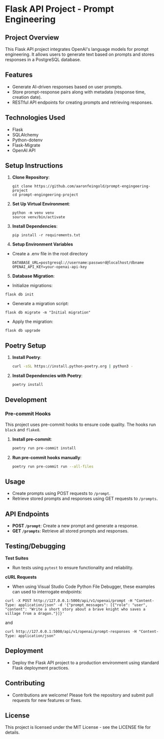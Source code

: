 # Flask API Project - Prompt Engineering

## Project Overview

This Flask API project integrates OpenAI's language models for prompt engineering. It allows users to generate text based on prompts and stores responses in a PostgreSQL database.

## Features

- Generate AI-driven responses based on user prompts.
- Store prompt-response pairs along with metadata (response time, creation date).
- RESTful API endpoints for creating prompts and retrieving responses.

## Technologies Used

- Flask
- SQLAlchemy
- Python-dotenv
- Flask-Migrate
- OpenAI API

## Setup Instructions

1. **Clone Repository**:
    ```
    git clone https://github.com/aaronfeingold/prompt-engingeering-project
    cd prompt-engingeering-project
    ```
2. **Set Up Virtual Environment**:
    ```
    python -m venv venv
    source venv/bin/activate
    ```
3. **Install Dependencies**:
    ```
    pip install -r requirements.txt
    ```
4. **Setup Environment Variables**
- Create a .env file in the root directory
    ```
    DATABASE_URL=postgresql://username:password@localhost/dbname
    OPENAI_API_KEY=your-openai-api-key
    ```
5. **Database Migration**:
- Initialize migrations:
```
flask db init
```
- Generate a migration script:
```
flask db migrate -m "Initial migration"
```
- Apply the migration:
```
flask db upgrade
```
## Poetry Setup

1. **Install Poetry**:
    ```sh
    curl -sSL https://install.python-poetry.org | python3 -
    ```
2. **Install Dependencies with Poetry**:
    ```sh
    poetry install
    ```

## Development

### Pre-commit Hooks

This project uses pre-commit hooks to ensure code quality. The hooks run `black` and `flake8`.

1. **Install pre-commit**:
    ```sh
    poetry run pre-commit install
    ```
2. **Run pre-commit hooks manually**:
    ```sh
    poetry run pre-commit run --all-files

## Usage

- Create prompts using POST requests to `/prompt`.
- Retrieve stored prompts and responses using GET requests to `/prompts`.

## API Endpoints

- **POST `/prompt`**: Create a new prompt and generate a response.
- **GET `/prompts`**: Retrieve all stored prompts and responses.

## Testing/Debugging

**Test Suites**
- Run tests using `pytest` to ensure functionality and reliability.

**cURL Requests**
- When using Visual Studio Code Python File Debugger, these examples can used to interrogate endpoints:

```
curl -X POST http://127.0.0.1:5000/api/v1/openai/prompt -H "Content-Type: application/json" -d '{"prompt_messages": [{"role": "user", "content": "Write a short story about a brave knight who saves a village from a dragon."}]}'
```

and

```
curl http://127.0.0.1:5000/api/v1/openai/prompt-responses -H "Content-Type: application/json"
```

## Deployment

- Deploy the Flask API project to a production environment using standard Flask deployment practices.

## Contributing

- Contributions are welcome! Please fork the repository and submit pull requests for new features or fixes.

## License

This project is licensed under the MIT License - see the LICENSE file for details.
